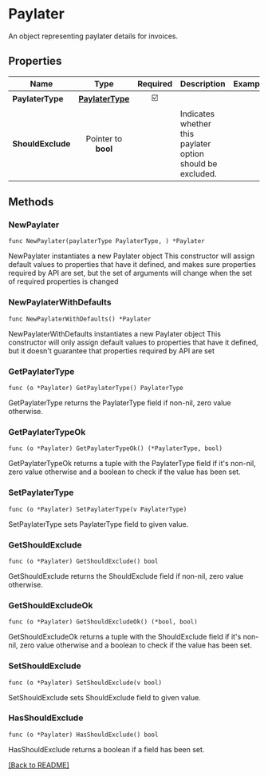 # Paylater
An object representing paylater details for invoices.

## Properties
| Name | Type | Required | Description | Examples |
|------------|:-------------:|:-------------:|-------------|:-------------:|
| **PaylaterType** | [**PaylaterType**](PaylaterType.md) | ☑️ |  |  |
| **ShouldExclude** | Pointer to **bool** |  | Indicates whether this paylater option should be excluded. |  |

## Methods

### NewPaylater

`func NewPaylater(paylaterType PaylaterType, ) *Paylater`

NewPaylater instantiates a new Paylater object
This constructor will assign default values to properties that have it defined,
and makes sure properties required by API are set, but the set of arguments
will change when the set of required properties is changed

### NewPaylaterWithDefaults

`func NewPaylaterWithDefaults() *Paylater`

NewPaylaterWithDefaults instantiates a new Paylater object
This constructor will only assign default values to properties that have it defined,
but it doesn't guarantee that properties required by API are set

### GetPaylaterType

`func (o *Paylater) GetPaylaterType() PaylaterType`

GetPaylaterType returns the PaylaterType field if non-nil, zero value otherwise.

### GetPaylaterTypeOk

`func (o *Paylater) GetPaylaterTypeOk() (*PaylaterType, bool)`

GetPaylaterTypeOk returns a tuple with the PaylaterType field if it's non-nil, zero value otherwise
and a boolean to check if the value has been set.

### SetPaylaterType

`func (o *Paylater) SetPaylaterType(v PaylaterType)`

SetPaylaterType sets PaylaterType field to given value.


### GetShouldExclude

`func (o *Paylater) GetShouldExclude() bool`

GetShouldExclude returns the ShouldExclude field if non-nil, zero value otherwise.

### GetShouldExcludeOk

`func (o *Paylater) GetShouldExcludeOk() (*bool, bool)`

GetShouldExcludeOk returns a tuple with the ShouldExclude field if it's non-nil, zero value otherwise
and a boolean to check if the value has been set.

### SetShouldExclude

`func (o *Paylater) SetShouldExclude(v bool)`

SetShouldExclude sets ShouldExclude field to given value.

### HasShouldExclude

`func (o *Paylater) HasShouldExclude() bool`

HasShouldExclude returns a boolean if a field has been set.


[[Back to README]](../../README.md)



